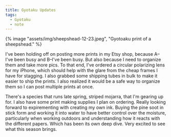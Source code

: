 ```yaml
---
title: Gyotaku Updates
tags:
  - Gyotaku
  - note
---
```


{% image "assets/img/sheepshead-12-23.jpeg", "Gyotoaku print of a sheepshead." %}

I've been holding off on posting more prints in my Etsy shop, because A–I've been busy and B–I've been busy. But also because I need to organize them and take more pics. To that end, I've ordered a circular polarizing lens for my iPhone, which should help with the glare from the cheap frames I have for stagging. I also grabbed some shipping tubes in bulk to make it easier to ship the prints. I also realized it would be a safe way to organize them so I can post multiple prints at once.

There's a species that runs late spring, striped mojarra, that I'm gearing up for. I also have some print making supplies I plan on ordering. Really looking forward to expirementing with creating my own ink. Buying the pine soot in stick form and working it into water to have better control over the moisture, particularly when working outdoors and understanding how it reacts with the different papers. Which has been its own deep dive. Very excited to see what this season brings.

<a class="u-bridgy-fed" href="https://fed.brid.gy/" hidden="from-humans"></a>
<a class="u-bridgy" href="https://brid.gy/publish/bluesky?bridgy_omit_link=maybe"></a>